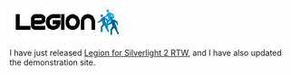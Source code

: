 ![Legion Logo](/assets/images/LegionLogo.gif)

I have just released [Legion for Silverlight 2 RTW](http://www.codeproject.com/KB/silverlight/gridcomputing.aspx), and I have also updated the demonstration site.